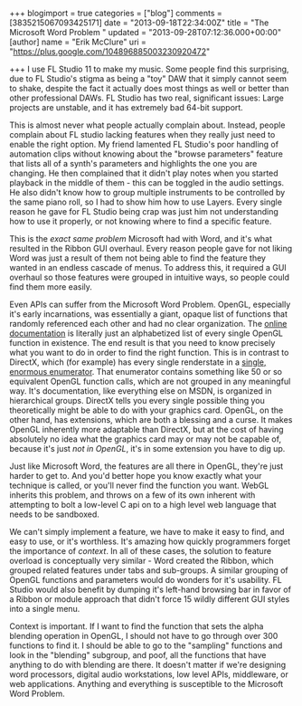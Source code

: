 +++
blogimport = true
categories = ["blog"]
comments = [3835215067093425171]
date = "2013-09-18T22:34:00Z"
title = "The Microsoft Word Problem "
updated = "2013-09-28T07:12:36.000+00:00"
[author]
name = "Erik McClure"
uri = "https://plus.google.com/104896885003230920472"

+++
I use FL Studio 11 to make my music. Some people find this surprising, due to FL Studio's stigma as being a "toy" DAW that it simply cannot seem to shake, despite the fact it actually does most things as well or better than other professional DAWs. FL Studio has two real, significant issues: Large projects are unstable, and it has extremely bad 64-bit support.

This is almost never what people actually complain about. Instead, people complain about FL studio lacking features when they really just need to enable the right option. My friend lamented FL Studio's poor handling of automation clips without knowing about the "browse parameters" feature that lists all of a synth's parameters and highlights the one you are changing. He then complained that it didn't play notes when you started playback in the middle of them - this can be toggled in the audio settings. He also didn't know how to group multiple instruments to be controlled by the same piano roll, so I had to show him how to use Layers. Every single reason he gave for FL Studio being crap was just him not understanding how to use it properly, or not knowing where to find a specific feature.

This is the *exact same problem* Microsoft had with Word, and it's what resulted in the Ribbon GUI overhaul. Every reason people gave for not liking Word was just a result of them not being able to find the feature they wanted in an endless cascade of menus. To address this, it required a GUI overhaul so those features were grouped in intuitive ways, so people could find them more easily.

Even APIs can suffer from the Microsoft Word Problem. OpenGL, especially it's early incarnations, was essentially a giant, opaque list of functions that randomly referenced each other and had no clear organization. The [online documentation](http://www.opengl.org/sdk/docs/man/) is literally just an alphabetized list of every single OpenGL function in existence. The end result is that you need to know precisely what you want to do in order to find the right function. This is in contrast to DirectX, which (for example) has every single renderstate in a [single, enormous enumerator](http://msdn.microsoft.com/en-us/library/windows/desktop/bb172599(v=vs.85).aspx). That enumerator contains something like 50 or so equivalent OpenGL function calls, which are not grouped in any meaningful way. It's documentation, like everything else on MSDN, is organized in hierarchical groups. DirectX tells you every single possible thing you theoretically might be able to do with your graphics card. OpenGL, on the other hand, has extensions, which are both a blessing and a curse. It makes OpenGL inherently more adaptable than DirectX, but at the cost of having absolutely no idea what the graphics card may or may not be capable of, because it's just *not in OpenGL*, it's in some extension you have to dig up.

Just like Microsoft Word, the features are all there in OpenGL, they're just harder to get to. And you'd better hope you know exactly what your technique is called, or you'll never find the function you want. WebGL inherits this problem, and throws on a few of its own inherent with attempting to bolt a low-level C api on to a high level web language that needs to be sandboxed.

We can't simply implement a feature, we have to make it easy to find, and easy to use, or it's worthless. It's amazing how quickly programmers forget the importance of *context*. In all of these cases, the solution to feature overload is conceptually very similar - Word created the Ribbon, which grouped related features under tabs and sub-groups. A similar grouping of OpenGL functions and parameters would do wonders for it's usability. FL Studio would also benefit by dumping it's left-hand browsing bar in favor of a Ribbon or module approach that didn't force 15 wildly different GUI styles into a single menu.

Context is important. If I want to find the function that sets the alpha blending operation in OpenGL, I should not have to go through over 300 functions to find it. I should be able to go to the "sampling" functions and look in the "blending" subgroup, and poof, all the functions that have anything to do with blending are there. It doesn't matter if we're designing word processors, digital audio workstations, low level APIs, middleware, or web applications. Anything and everything is susceptible to the Microsoft Word Problem.
